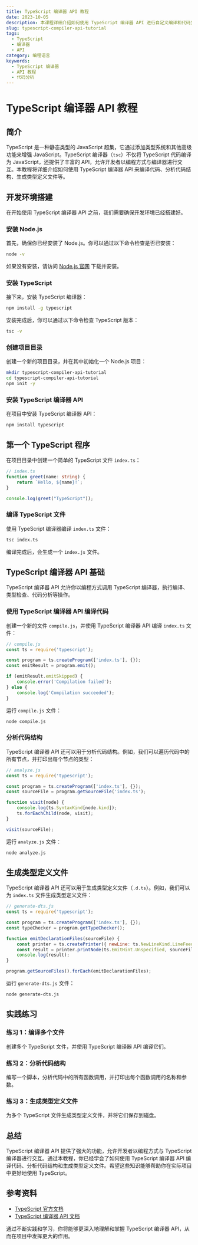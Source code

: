 ```yaml
---
title: TypeScript 编译器 API 教程
date: 2023-10-05
description: 本课程详细介绍如何使用 TypeScript 编译器 API 进行自定义编译和代码分析，适合有一定 TypeScript 基础的开发者。
slug: typescript-compiler-api-tutorial
tags:
  - TypeScript
  - 编译器
  - API
category: 编程语言
keywords:
  - TypeScript 编译器
  - API 教程
  - 代码分析
---
```


# TypeScript 编译器 API 教程

## 简介

TypeScript 是一种静态类型的 JavaScript 超集，它通过添加类型系统和其他高级功能来增强 JavaScript。TypeScript 编译器（`tsc`）不仅将 TypeScript 代码编译为 JavaScript，还提供了丰富的 API，允许开发者以编程方式与编译器进行交互。本教程将详细介绍如何使用 TypeScript 编译器 API 来编译代码、分析代码结构、生成类型定义文件等。

## 开发环境搭建

在开始使用 TypeScript 编译器 API 之前，我们需要确保开发环境已经搭建好。

### 安装 Node.js

首先，确保你已经安装了 Node.js。你可以通过以下命令检查是否已安装：

```bash
node -v
```

如果没有安装，请访问 [Node.js 官网](https://nodejs.org/) 下载并安装。

### 安装 TypeScript

接下来，安装 TypeScript 编译器：

```bash
npm install -g typescript
```

安装完成后，你可以通过以下命令检查 TypeScript 版本：

```bash
tsc -v
```

### 创建项目目录

创建一个新的项目目录，并在其中初始化一个 Node.js 项目：

```bash
mkdir typescript-compiler-api-tutorial
cd typescript-compiler-api-tutorial
npm init -y
```

### 安装 TypeScript 编译器 API

在项目中安装 TypeScript 编译器 API：

```bash
npm install typescript
```

## 第一个 TypeScript 程序

在项目目录中创建一个简单的 TypeScript 文件 `index.ts`：

```typescript
// index.ts
function greet(name: string) {
    return `Hello, ${name}!`;
}

console.log(greet("TypeScript"));
```

### 编译 TypeScript 文件

使用 TypeScript 编译器编译 `index.ts` 文件：

```bash
tsc index.ts
```

编译完成后，会生成一个 `index.js` 文件。

## TypeScript 编译器 API 基础

TypeScript 编译器 API 允许你以编程方式调用 TypeScript 编译器，执行编译、类型检查、代码分析等操作。

### 使用 TypeScript 编译器 API 编译代码

创建一个新的文件 `compile.js`，并使用 TypeScript 编译器 API 编译 `index.ts` 文件：

```javascript
// compile.js
const ts = require('typescript');

const program = ts.createProgram(['index.ts'], {});
const emitResult = program.emit();

if (emitResult.emitSkipped) {
    console.error('Compilation failed');
} else {
    console.log('Compilation succeeded');
}
```

运行 `compile.js` 文件：

```bash
node compile.js
```

### 分析代码结构

TypeScript 编译器 API 还可以用于分析代码结构。例如，我们可以遍历代码中的所有节点，并打印出每个节点的类型：

```javascript
// analyze.js
const ts = require('typescript');

const program = ts.createProgram(['index.ts'], {});
const sourceFile = program.getSourceFile('index.ts');

function visit(node) {
    console.log(ts.SyntaxKind[node.kind]);
    ts.forEachChild(node, visit);
}

visit(sourceFile);
```

运行 `analyze.js` 文件：

```bash
node analyze.js
```

## 生成类型定义文件

TypeScript 编译器 API 还可以用于生成类型定义文件（`.d.ts`）。例如，我们可以为 `index.ts` 文件生成类型定义文件：

```javascript
// generate-dts.js
const ts = require('typescript');

const program = ts.createProgram(['index.ts'], {});
const typeChecker = program.getTypeChecker();

function emitDeclarationFiles(sourceFile) {
    const printer = ts.createPrinter({ newLine: ts.NewLineKind.LineFeed });
    const result = printer.printNode(ts.EmitHint.Unspecified, sourceFile, sourceFile);
    console.log(result);
}

program.getSourceFiles().forEach(emitDeclarationFiles);
```

运行 `generate-dts.js` 文件：

```bash
node generate-dts.js
```

## 实践练习

### 练习 1：编译多个文件

创建多个 TypeScript 文件，并使用 TypeScript 编译器 API 编译它们。

### 练习 2：分析代码结构

编写一个脚本，分析代码中的所有函数调用，并打印出每个函数调用的名称和参数。

### 练习 3：生成类型定义文件

为多个 TypeScript 文件生成类型定义文件，并将它们保存到磁盘。

## 总结

TypeScript 编译器 API 提供了强大的功能，允许开发者以编程方式与 TypeScript 编译器进行交互。通过本教程，你已经学会了如何使用 TypeScript 编译器 API 编译代码、分析代码结构和生成类型定义文件。希望这些知识能够帮助你在实际项目中更好地使用 TypeScript。

## 参考资料

- [TypeScript 官方文档](https://www.typescriptlang.org/docs/)
- [TypeScript 编译器 API 文档](https://github.com/microsoft/TypeScript/wiki/Using-the-Compiler-API)

通过不断实践和学习，你将能够更深入地理解和掌握 TypeScript 编译器 API，从而在项目中发挥更大的作用。